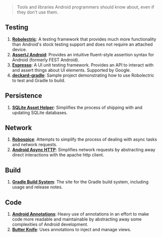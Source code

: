 > Tools and libraries Android programmers should know about, even if they
don't use them.

## Testing

1. [**Robolectric**](https://github.com/robolectric/robolectric): A testing
framework that provides much more functionality than Android's stock testing
support and does not require an attached device.
1. [**AssertJ Android**](https://github.com/square/assertj-android): Provides an
intuitive fluent-style assertion syntax for Android (formerly FEST Android).
1. [**Espresso**](https://code.google.com/p/android-test-kit/wiki/Espresso): A
UI unit testing framework. Provides an API to interact
with and assert things about UI elements. Supported by Google.
1. [**deckard-gradle**](https://github.com/robolectric/deckard-gradle): Sample
project demonstrating how to use Robolectric to test and Gradle to build.

## Persistence

1. [**SQLite Asset Helper**](https://github.com/jgilfelt/android-sqlite-asset-helper):
Simplifies the process of shipping with and updating SQLite databases.

## Network

1. [**Robospice**](https://github.com/stephanenicolas/robospice): Attempts to
simplify the process of dealing with async tasks and network requests.
1. [**Android Async HTTP**](https://github.com/loopj/android-async-http):
Simplifies network requests by abstracting away direct interactions with the
apache http client.

## Build

1. [**Gradle Build System**](http://tools.android.com/tech-docs/new-build-system):
The site for the Gradle build system, including usage and release notes.

## Code

1. [**Android Annotations**](https://github.com/excilys/androidannotations/wiki):
Heavy use of annotations in an effort to make code more readable and
maintainable by abstracting away some complexities of Android development.
1. [**Butter Knife**](https://github.com/JakeWharton/butterknife):
Uses annotations to inject and manage views.
